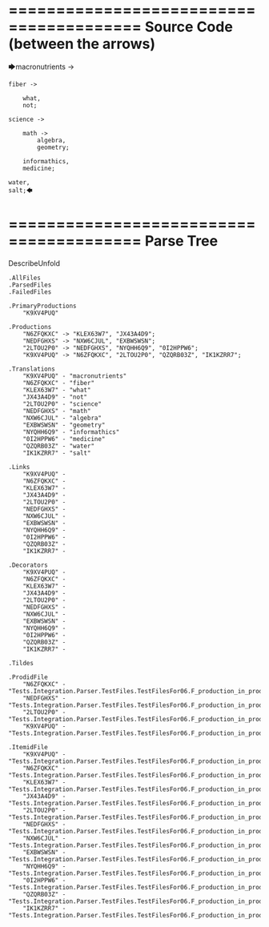 ========================================
Source Code (between the arrows)
========================================

🡆macronutrients ->

    fiber ->

        what,
        not;
	
	science ->
		
		math ->
			algebra,
			geometry;
			
		informathics,
		medicine;
    
    water,
    salt;🡄

========================================
Parse Tree
========================================
DescribeUnfold

    .AllFiles
    .ParsedFiles
    .FailedFiles

    .PrimaryProductions
        "K9XV4PUQ" 

    .Productions
        "N6ZFQKXC" -> "KLEX63W7", "JX43A4D9";
        "NEDFGHXS" -> "NXW6CJUL", "EXBWSWSN";
        "2LTOU2P0" -> "NEDFGHXS", "NYQHH6Q9", "0I2HPPW6";
        "K9XV4PUQ" -> "N6ZFQKXC", "2LTOU2P0", "QZQRB03Z", "IK1KZRR7";

    .Translations
        "K9XV4PUQ" - "macronutrients"
        "N6ZFQKXC" - "fiber"
        "KLEX63W7" - "what"
        "JX43A4D9" - "not"
        "2LTOU2P0" - "science"
        "NEDFGHXS" - "math"
        "NXW6CJUL" - "algebra"
        "EXBWSWSN" - "geometry"
        "NYQHH6Q9" - "informathics"
        "0I2HPPW6" - "medicine"
        "QZQRB03Z" - "water"
        "IK1KZRR7" - "salt"

    .Links
        "K9XV4PUQ" - 
        "N6ZFQKXC" - 
        "KLEX63W7" - 
        "JX43A4D9" - 
        "2LTOU2P0" - 
        "NEDFGHXS" - 
        "NXW6CJUL" - 
        "EXBWSWSN" - 
        "NYQHH6Q9" - 
        "0I2HPPW6" - 
        "QZQRB03Z" - 
        "IK1KZRR7" - 

    .Decorators
        "K9XV4PUQ" - 
        "N6ZFQKXC" - 
        "KLEX63W7" - 
        "JX43A4D9" - 
        "2LTOU2P0" - 
        "NEDFGHXS" - 
        "NXW6CJUL" - 
        "EXBWSWSN" - 
        "NYQHH6Q9" - 
        "0I2HPPW6" - 
        "QZQRB03Z" - 
        "IK1KZRR7" - 

    .Tildes

    .ProdidFile
        "N6ZFQKXC" - "Tests.Integration.Parser.TestFiles.TestFilesFor06.F_production_in_production6.ds"
        "NEDFGHXS" - "Tests.Integration.Parser.TestFiles.TestFilesFor06.F_production_in_production6.ds"
        "2LTOU2P0" - "Tests.Integration.Parser.TestFiles.TestFilesFor06.F_production_in_production6.ds"
        "K9XV4PUQ" - "Tests.Integration.Parser.TestFiles.TestFilesFor06.F_production_in_production6.ds"

    .ItemidFile
        "K9XV4PUQ" - "Tests.Integration.Parser.TestFiles.TestFilesFor06.F_production_in_production6.ds"
        "N6ZFQKXC" - "Tests.Integration.Parser.TestFiles.TestFilesFor06.F_production_in_production6.ds"
        "KLEX63W7" - "Tests.Integration.Parser.TestFiles.TestFilesFor06.F_production_in_production6.ds"
        "JX43A4D9" - "Tests.Integration.Parser.TestFiles.TestFilesFor06.F_production_in_production6.ds"
        "2LTOU2P0" - "Tests.Integration.Parser.TestFiles.TestFilesFor06.F_production_in_production6.ds"
        "NEDFGHXS" - "Tests.Integration.Parser.TestFiles.TestFilesFor06.F_production_in_production6.ds"
        "NXW6CJUL" - "Tests.Integration.Parser.TestFiles.TestFilesFor06.F_production_in_production6.ds"
        "EXBWSWSN" - "Tests.Integration.Parser.TestFiles.TestFilesFor06.F_production_in_production6.ds"
        "NYQHH6Q9" - "Tests.Integration.Parser.TestFiles.TestFilesFor06.F_production_in_production6.ds"
        "0I2HPPW6" - "Tests.Integration.Parser.TestFiles.TestFilesFor06.F_production_in_production6.ds"
        "QZQRB03Z" - "Tests.Integration.Parser.TestFiles.TestFilesFor06.F_production_in_production6.ds"
        "IK1KZRR7" - "Tests.Integration.Parser.TestFiles.TestFilesFor06.F_production_in_production6.ds"

